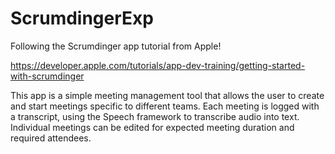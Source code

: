 # ScrumdingerExp

Following the Scrumdinger app tutorial from Apple!

https://developer.apple.com/tutorials/app-dev-training/getting-started-with-scrumdinger

This app is a simple meeting management tool that allows the user to create and start meetings specific to different teams. Each meeting is logged with a transcript, using the Speech framework to transcribe audio into text. Individual meetings can be edited for expected meeting duration and required attendees.
